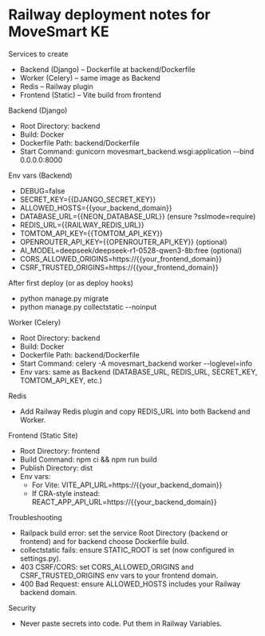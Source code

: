 # Railway deployment notes for MoveSmart KE

Services to create
- Backend (Django) – Dockerfile at backend/Dockerfile
- Worker (Celery) – same image as Backend
- Redis – Railway plugin
- Frontend (Static) – Vite build from frontend

Backend (Django)
- Root Directory: backend
- Build: Docker
- Dockerfile Path: backend/Dockerfile
- Start Command: gunicorn movesmart_backend.wsgi:application --bind 0.0.0.0:8000

Env vars (Backend)
- DEBUG=false
- SECRET_KEY={{DJANGO_SECRET_KEY}}
- ALLOWED_HOSTS={{your_backend_domain}}
- DATABASE_URL={{NEON_DATABASE_URL}}  (ensure ?sslmode=require)
- REDIS_URL={{RAILWAY_REDIS_URL}}
- TOMTOM_API_KEY={{TOMTOM_API_KEY}}
- OPENROUTER_API_KEY={{OPENROUTER_API_KEY}} (optional)
- AI_MODEL=deepseek/deepseek-r1-0528-qwen3-8b:free (optional)
- CORS_ALLOWED_ORIGINS=https://{{your_frontend_domain}}
- CSRF_TRUSTED_ORIGINS=https://{{your_frontend_domain}}

After first deploy (or as deploy hooks)
- python manage.py migrate
- python manage.py collectstatic --noinput

Worker (Celery)
- Root Directory: backend
- Build: Docker
- Dockerfile Path: backend/Dockerfile
- Start Command: celery -A movesmart_backend worker --loglevel=info
- Env vars: same as Backend (DATABASE_URL, REDIS_URL, SECRET_KEY, TOMTOM_API_KEY, etc.)

Redis
- Add Railway Redis plugin and copy REDIS_URL into both Backend and Worker.

Frontend (Static Site)
- Root Directory: frontend
- Build Command: npm ci && npm run build
- Publish Directory: dist
- Env vars:
  - For Vite: VITE_API_URL=https://{{your_backend_domain}}
  - If CRA-style instead: REACT_APP_API_URL=https://{{your_backend_domain}}

Troubleshooting
- Railpack build error: set the service Root Directory (backend or frontend) and for backend choose Dockerfile build.
- collectstatic fails: ensure STATIC_ROOT is set (now configured in settings.py).
- 403 CSRF/CORS: set CORS_ALLOWED_ORIGINS and CSRF_TRUSTED_ORIGINS env vars to your frontend domain.
- 400 Bad Request: ensure ALLOWED_HOSTS includes your Railway backend domain.

Security
- Never paste secrets into code. Put them in Railway Variables.

